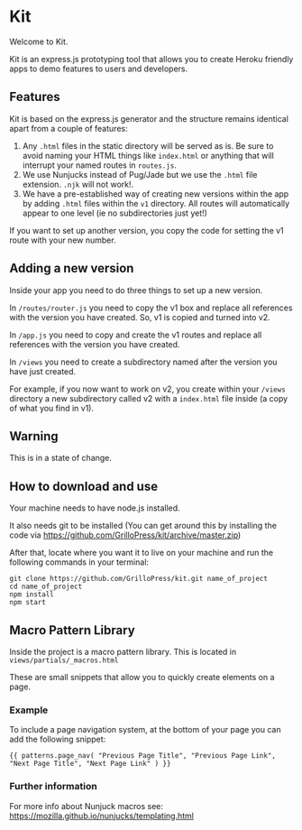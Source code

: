 # Kit

Welcome to Kit. 

Kit is an express.js prototyping tool that allows you to create Heroku friendly apps to demo features to users and developers.

## Features

Kit is based on the express.js generator and the structure remains identical apart from a couple of features:

1. Any ```.html``` files in the static directory will be served as is. Be sure to avoid naming your HTML things like ```index.html``` or anything that will interrupt your named routes in ```routes.js```.
2. We use Nunjucks instead of Pug/Jade but we use the ```.html``` file extension. ```.njk``` will not work!.
3. We have a pre-established way of creating new versions within the app by adding ```.html``` files within the ```v1``` directory. All routes will automatically appear to one level (ie no subdirectories just yet!)

If you want to set up another version, you copy the code for setting the v1 route with your new number.

## Adding a new version

Inside your app you need to do three things to set up a new version.

In ```/routes/router.js``` you need to copy the v1 box and replace all references with the version you have created. So, v1 is copied and turned into v2.

In ```/app.js``` you need to copy and create the v1 routes and replace all references with the version you have created.

In ```/views``` you need to create a subdirectory named after the version you have just created.

For example, if you now want to work on v2, you create within your ```/views``` directory a new subdirectory called v2 with a ```index.html``` file inside (a copy of what you find in v1).

## Warning

This is in a state of change. 

## How to download and use

Your machine needs to have node.js installed. 

It also needs git to be installed (You can get around this by installing the code via https://github.com/GrilloPress/kit/archive/master.zip)

After that, locate where you want it to live on your machine and run the following commands in your terminal:

```
git clone https://github.com/GrilloPress/kit.git name_of_project
cd name_of_project
npm install
npm start
```

## Macro Pattern Library

Inside the project is a macro pattern library. This is located in ```views/partials/_macros.html```

These are small snippets that allow you to quickly create elements on a page.

### Example

To include a page navigation system, at the bottom of your page you can add the following snippet:

```
{{ patterns.page_nav( "Previous Page Title", "Previous Page Link", "Next Page Title", "Next Page Link" ) }}
```

### Further information

For more info about Nunjuck macros see: https://mozilla.github.io/nunjucks/templating.html